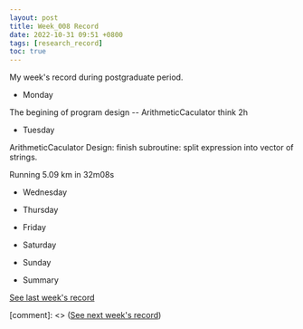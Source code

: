 ```yaml
---
layout: post
title: Week_008 Record
date: 2022-10-31 09:51 +0800
tags: [research_record]
toc: true
---
```


My  week's record during postgraduate period.
- Monday

The begining of program design -- ArithmeticCaculator think 2h

- Tuesday

ArithmeticCaculator Design: finish subroutine: split expression into vector of strings.

Running 5.09 km in 32m08s

- Wednesday



- Thursday

- Friday

- Saturday

- Sunday

- Summary

[See last week's record](https://zhengtongdu.github.io/2022/10/24/Week_007_Record/)

[comment]: <> ([See next week's record](https://zhengtongdu.github.io/2022/0//Week__Record/))
